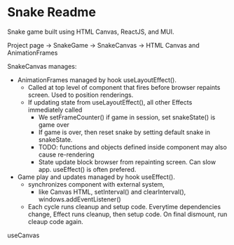 # Snake Readme

Snake game built using HTML Canvas, ReactJS, and MUI. 

Project page -> SnakeGame -> SnakeCanvas -> HTML Canvas and AnimationFrames

SnakeCanvas manages:
- AnimationFrames managed by hook useLayoutEffect(). 
    - Called at top level of component that fires before browser repaints screen. Used to position renderings.
    - If updating state from useLayoutEffect(), all other Effects immediately called
        - We setFrameCounter() if game in session, set snakeState() is game over
        - If game is over, then reset snake by setting default snake in snakeState.
        - TODO: functions and objects defined inside component may also cause re-rendering
        - State update block browser from repainting screen. Can slow app. useEffect() is often prefered. 
- Game play and updates managed by hook useEffect().
    - synchronizes component with external system, 
        - like Canvas HTML, setInterval() and clearInterval(), windows.addEventListener()
    - Each cycle runs cleanup and setup code. Everytime dependencies change, Effect runs cleanup, then setup code. On final dismount, run cleaup code again.


useCanvas 